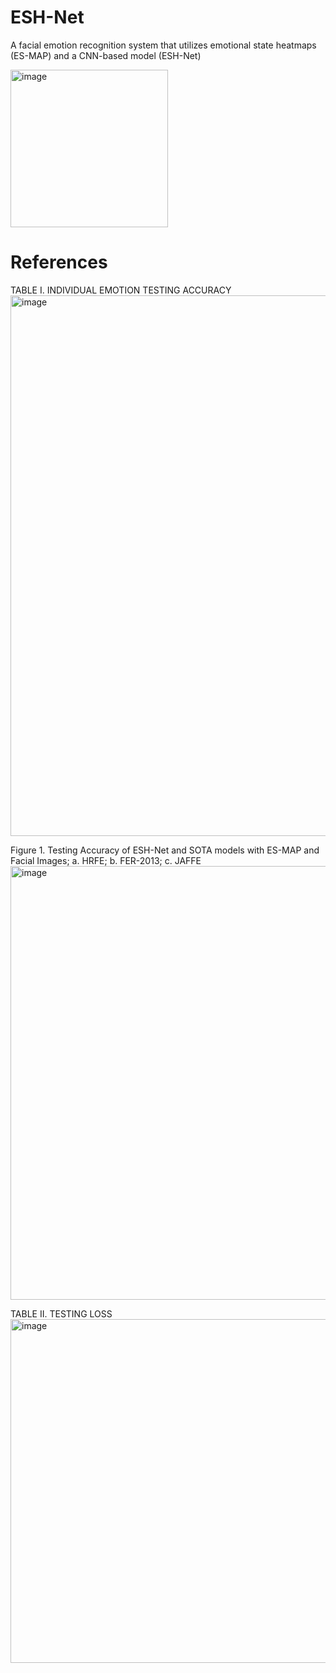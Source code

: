 # ESH-Net
A facial emotion recognition system that utilizes emotional state heatmaps (ES-MAP) and a CNN-based model (ESH-Net)

<img width="252" alt="image" src="https://github.com/emmyyangqy/ESH-Net/assets/91351762/4e4ddef8-b754-4b68-87db-6c61ba16dc18">


# References

TABLE I. 	INDIVIDUAL EMOTION TESTING ACCURACY
<img width="865" alt="image" src="https://github.com/emmyyangqy/ESH-Net/assets/91351762/e0f88de0-ce7e-4740-aa88-0943be62ea56">

Figure 1.  Testing Accuracy of ESH-Net and SOTA models with ES-MAP and Facial Images; a. HRFE; b. FER-2013; c. JAFFE
<img width="694" alt="image" src="https://github.com/emmyyangqy/ESH-Net/assets/91351762/3011ad9d-974e-486a-88f9-389038435e6b">

TABLE II. 	TESTING LOSS 
<img width="550" alt="image" src="https://github.com/emmyyangqy/ESH-Net/assets/91351762/9bbd2a7a-0b1b-408c-b74f-a0f43ae64d5f">



